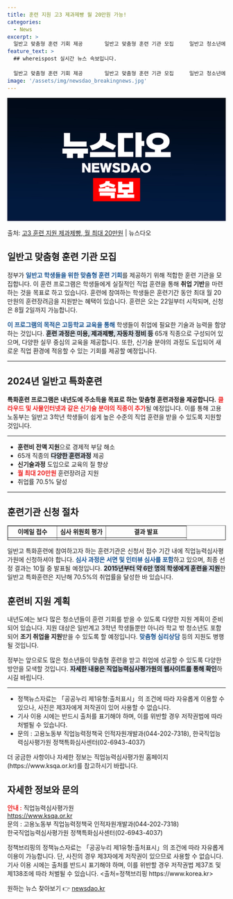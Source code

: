 ```yaml
---
title: 훈련 지원 고3 제과제빵 월 20만원 가능!
categories:
  - News
excerpt: >
  일반고 맞춤형 훈련 기회 제공       일반고 맞춤형 훈련 기관 모집     일반고 청소년에게 취업에 필요…
feature_text: >
  ## whereispost 실시간 뉴스 속보입니다.

  일반고 맞춤형 훈련 기회 제공       일반고 맞춤형 훈련 기관 모집     일반고 청소년에게 취업에 필요…
image: '/assets/img/newsdao_breakingnews.jpg'
---
```


![뉴스다오 속보](/assets/img/newsdao_breakingnews.jpg)

<p>출처: <a href="https://newsdao.kr/4855" rel="dofollow">고3 훈련 지원 제과제빵, 월 최대 20만원</a> | 뉴스다오</p>

<h2 data-ke-size="size23">일반고 맞춤형 훈련 기관 모집</h2>
<p data-ke-size="size16">정부가 <b><span style="color: #1a5490;">일반고 학생들을 위한 맞춤형 훈련 기회</span></b>를 제공하기 위해 적합한 훈련 기관을 모집합니다. 이 훈련 프로그램은 학생들에게 실질적인 직업 훈련을 통해 <b>취업 기반</b>을 마련하는 것을 목표로 하고 있습니다. 훈련에 참여하는 학생들은 훈련기간 동안 최대 월 20만원의 훈련장려금을 지원받는 혜택이 있습니다. 훈련은 오는 22일부터 시작되며, 신청은 8월 2일까지 가능합니다.</p>

<p data-ke-size="size16">
    <b><span style="color: #1a5490;">이 프로그램의 목적은 고등학교 교육을 통해</span></b> 학생들이 취업에 필요한 기술과 능력을 함양하는 것입니다. <b><span style="background-color: #21538527;">훈련 과정은 미용, 제과제빵, 자동차 정비 등</span></b> 65개 직종으로 구성되어 있으며, 다양한 실무 중심의 교육을 제공합니다. 또한, 신기술 분야의 과정도 도입되어 새로운 직업 환경에 적응할 수 있는 기회를 제공할 예정입니다.
</p>

<hr contenteditable="false" data-ke-type="horizontalRule" data-ke-style="style5" />

<h2 data-ke-size="size23">2024년 일반고 특화훈련</h2>
<p data-ke-size="size16"><b>특화훈련 프로그램은 내년도에 주소득을 목표로 하는 맞춤형 훈련과정을 제공합니다.</b> <b><span style="color: #ee2323;">클라우드 및 사물인터넷과 같은 신기술 분야의 직종이 추가</span></b>될 예정입니다. 이를 통해 고용노동부는 일반고 3학년 학생들이 쉽게 높은 수준의 직업 훈련을 받을 수 있도록 지원할 것입니다.</p>

<hr contenteditable="false" data-ke-type="horizontalRule" data-ke-style="style5" />
<ul style="list-style-type: disc;" data-ke-list-type="disc">
    <li><b>훈련비 전액 지원</b>으로 경제적 부담 해소</li>
    <li>65개 직종의 <b><span style="background-color: #21538527;">다양한 훈련과정</span></b> 제공</li>
    <li><b>신기술과정</b> 도입으로 교육의 질 향상</li>
    <li><b><span style="color: #ee2323;">월 최대 20만원</span></b> 훈련장려금 지원</li>
    <li>취업률 70.5% 달성</li>
</ul>
<hr contenteditable="false" data-ke-type="horizontalRule" data-ke-style="style5" />

<h2 data-ke-size="size23">훈련기관 신청 절차</h2>
<table style="border-collapse: collapse; width: 100%; height: 34px;" border="1" data-ke-align="alignLeft" data-ke-style="style16">
    <tbody>
        <tr style="height: 17px;">
            <td style="text-align: center; height: 17px;"><b>이메일 접수</b></td>
            <td style="text-align: center; height: 17px;"><b>심사 위원회 평가</b></td>
            <td style="text-align: center; height: 17px;"><b>결과 발표</b></td>
        </tr>
        <tr style="height: 17px;">
            <td style="text-align: center; height: 17px;">8월 2일까지</td>
            <td style="text-align: center; height: 17px;">9월 중</td>
            <td style="text-align: center; height: 17px;">10월 중</td>
        </tr>
        <tr>
            <td style="text-align: center; height: 17px;">온·오프라인 신청</td>
            <td style="text-align: center; height: 17px;">인터뷰 심사</td>
            <td style="text-align: center; height: 17px;">직업능력심사평가원 웹사이트</td>
        </tr>
    </tbody>
</table>

<p data-ke-size="size16">
    일반고 특화훈련에 참여하고자 하는 훈련기관은 신청서 접수 기간 내에 직업능력심사평가원에 신청하셔야 합니다. <b><span style="color: #1a5490;">심사 과정은 서면 및 인터뷰 심사를 포함</span></b>하고 있으며, 최종 선정 결과는 10월 중 발표될 예정입니다. <b><span style="background-color: #21538527;">2015년부터 약 6만 명의 학생에게 훈련을 지원</span></b>한 일반고 특화훈련은 지난해 70.5%의 취업률을 달성한 바 있습니다.
</p>

<h2 data-ke-size="size23">훈련비 지원 계획</h2>
<p data-ke-size="size16">내년도에는 보다 많은 청소년들이 훈련 기회를 받을 수 있도록 다양한 지원 계획이 준비되어 있습니다. 지원 대상은 일반계고 3학년 학생들뿐만 아니라 학교 밖 청소년도 포함되어 <b>조기 취업을 지원</b>받을 수 있도록 할 예정입니다. <b><span style="color: #1a5490;">맞춤형 심리상담</span></b> 등의 지원도 병행될 것입니다.</p>

<p data-ke-size="size16">
    정부는 앞으로도 많은 청소년들이 맞춤형 훈련을 받고 취업에 성공할 수 있도록 다양한 방안을 모색할 것입니다. <b><span style="background-color: #21538527;">자세한 내용은 직업능력심사평가원의 웹사이트를 통해 확인</span></b>하시길 바립니다.
</p>

<hr contenteditable="false" data-ke-type="horizontalRule" data-ke-style="style5" />
<ul style="list-style-type: disc;" data-ke-list-type="disc">
    <li>정책뉴스자료는 「공공누리 제1유형:출처표시」의 조건에 따라 자유롭게 이용할 수 있으나, 사진은 제3자에게 저작권이 있어 사용할 수 없습니다.</li>
    <li>기사 이용 시에는 반드시 출처를 표기해야 하며, 이를 위반할 경우 저작권법에 따라 처벌될 수 있습니다.</li>
    <li>문의 : 고용노동부 직업능력정책국 인적자원개발과(044-202-7318), 한국직업능력심사평가원 정책특화심사센터(02-6943-4037)</li>
</ul>

<p data-ke-size="size16">더 궁금한 사항이나 자세한 정보는 직업능력심사평가원 홈페이지(https://www.ksqa.or.kr)를 참고하시기 바랍니다.</p>

<h2 data-ke-size="size26">자세한 정보와 문의</h2>
<p data-ke-size="size16">
    <b><span style="color: #ee2323;">안내 :</span></b> 직업능력심사평가원<br>
    <a href="https://www.ksqa.or.kr">https://www.ksqa.or.kr</a><br>
    문의 : 고용노동부 직업능력정책국 인적자원개발과(044-202-7318)<br>
    한국직업능력심사평가원 정책특화심사센터(02-6943-4037)
</p>

<p data-ke-size="size16">
    정책브리핑의 정책뉴스자료는 「공공누리 제1유형:출처표시」의 조건에 따라 자유롭게 이용이 가능합니다. 단, 사진의 경우 제3자에게 저작권이 있으므로 사용할 수 없습니다. 기사 이용 시에는 출처를 반드시 표기해야 하며, 이를 위반할 경우 저작권법 제37조 및 제138조에 따라 처벌될 수 있습니다. <출처=정책브리핑 https://www.korea.kr>
</p> 

원하는 뉴스 찾아보기 👉 <a href="https://newsdao.kr" rel="dofollow">newsdao.kr</a>


